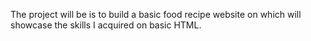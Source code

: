 The project will be is to build a basic food recipe website on which will showcase the skills I acquired on basic HTML.